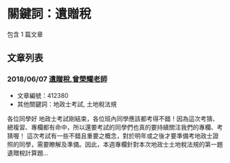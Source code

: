 # 關鍵詞：遺贈稅

包含 1 篇文章

## 文章列表

### 2018/06/07 [遺贈稅,曾榮耀老師](../../articles/412380_%E9%81%BA%E8%B4%88%E7%A8%85%2C%E6%9B%BE%E6%A6%AE%E8%80%80%E8%80%81%E5%B8%AB.md)
- 文章編號：412380
- 其他關鍵詞：地政士考試, 土地稅法規

各位同學好 地政士考試剛結束，各位班內同學應該都考得不錯！因為這次考猜、總複習、專欄都有命中，所以還要考試的同學們也真的要持續關注我們的專欄、考猜喔！ 這次考試有一些不錯且重要之概念，對於明年或之後才要準備考地政士證照的同學，需要瞭解及準備。因此，本週專欄針對本次地政士土地稅法規的第一題遺贈稅計算題...
